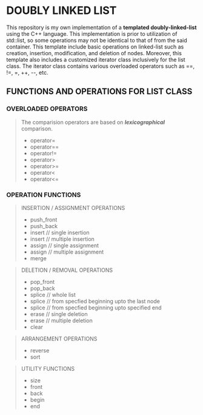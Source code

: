 # DOUBLY LINKED LIST

This repository is my own implementation of a **templated doubly-linked-list** using the C++ language. This implementation is prior to utilization of std::list, so some operations may not be identical to that of from the said container. This template include basic operations on linked-list such as creation, insertion, modification, and deletion of nodes. Moreover, this template also includes a customized iterator class inclusively for the list class. The iterator class contains various overloaded operators such as ==, !=, =, ++, --, etc. 

## FUNCTIONS AND OPERATIONS FOR LIST CLASS

### OVERLOADED OPERATORS
> The comparision operators are based on **_lexicographical_** comparison.
> * operator=
> * operator==
> * operator!=
> * operator>
> * operator>=
> * operator<
> * operator<=

### OPERATION FUNCTIONS

> INSERTION / ASSIGNMENT OPERATIONS
> * push_front
> * push_back
> * insert // single insertion
> * insert // multiple insertion
> * assign // single assignment
> * assign // multiple assignment
> * merge

> DELETION / REMOVAL OPERATIONS
> * pop_front
> * pop_back
> * splice // whole list
> * splice // from specfied beginning upto the last node
> * splice // from specfied beginning upto specified end
> * erase // single deletion
> * erase // multiple deletion
> * clear

> ARRANGEMENT OPERATIONS
> * reverse
> * sort

> UTILITY FUNCTIONS
> * size
> * front
> * back
> * begin
> * end
